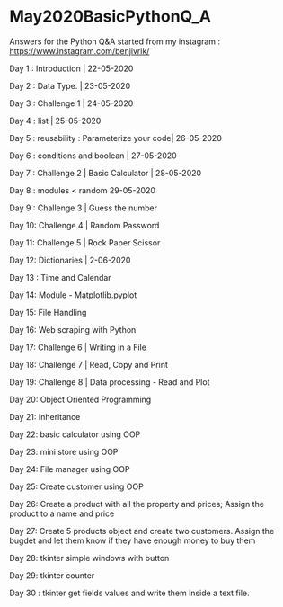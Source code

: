 # May2020BasicPythonQ_A
Answers for the Python Q&amp;A  started from my instagram : https://www.instagram.com/benjivrik/


Day 1 : Introduction | 22-05-2020

Day 2 : Data Type. | 23-05-2020

Day 3 : Challenge 1 | 24-05-2020

Day 4 : list | 25-05-2020

Day 5 : reusability : Parameterize your code| 26-05-2020

Day 6 : conditions and boolean | 27-05-2020

Day 7 : Challenge 2 | Basic Calculator | 28-05-2020

Day 8 : modules < random 29-05-2020

Day 9 : Challenge 3 | Guess the number

Day 10: Challenge 4 | Random Password

Day 11: Challenge 5 | Rock Paper Scissor

Day 12: Dictionaries | 2-06-2020

Day 13 : Time and Calendar

Day 14: Module - Matplotlib.pyplot

Day 15: File Handling

Day 16: Web scraping with Python

Day 17: Challenge 6 | Writing in a File

Day 18: Challenge 7 | Read, Copy and Print

Day 19: Challenge 8 | Data processing - Read and Plot

Day 20: Object Oriented Programming

Day 21: Inheritance

Day 22: basic calculator using OOP

Day 23: mini store using OOP

Day 24: File manager using OOP

Day 25: Create customer using OOP

Day 26: Create a product with all the property and prices; Assign the product to a name and price

Day 27: Create 5 products object and create two customers. Assign the bugdet and let them know if they have enough money to buy them

Day 28: tkinter simple windows with button

Day 29: tkinter counter

Day 30 : tkinter get fields values and write them inside a text file.

